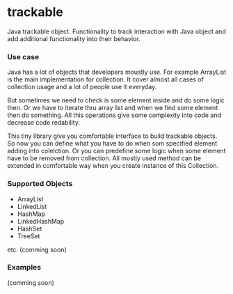 # trackable
Java trackable object. Functionality to track interaction with Java object and 
add additional functionality into their behavior. 

### Use case

Java has a lot of objects that developers moustly use. For example ArrayList is the main implementation for
collection. It cover almost all cases of collection usage and a lot of people use it everyday.

But sometimes we need to check is some element inside and do some logic then. Or we have to iterate thru array list and
when we find some element then do something. All this operations give some complexity into code and decrease code redability.

This tiny library give you comfortable interface to build trackable objects. So now you can define what you have to do 
when som specified element adding into colelction. Or you can predefine some logic when some element have to be removed 
from collection. All mostly used method can be extended in comfortable way when you create instance of this Collection.

### Supported Objects

- ArrayList
- LinkedList
- HashMap
- LinkedHashMap
- HashSet
- TreeSet
 
etc. (comming soon)

### Examples

(comming soon)
